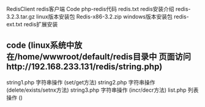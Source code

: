 RedisClient redis客户端
Code php-redis代码
redis.txt redis安装介绍
redis-3.2.3.tar.gz linux版本安装包
Redis-x86-3.2.zip  windows版本安装包
redis-ext.txt redis扩展安装

code (linux系统中放在/home/wwwroot/default/redis目录中 页面访问http://192.168.233.131/redis/string.php)
---------------------------------------
string1.php 字符串操作 (set/get方法)
string2.php 字符串操作 (delete/exists/setnx方法)
string3.php 字符串操作 (incr/decr方法)
list.php    列表操作   () 